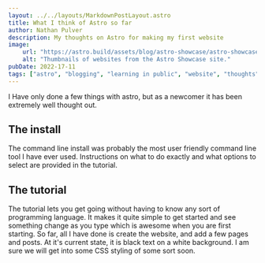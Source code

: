 ```yaml
---
layout: ../../layouts/MarkdownPostLayout.astro
title: What I think of Astro so far
author: Nathan Pulver
description: My thoughts on Astro for making my first website
image: 
    url: "https://astro.build/assets/blog/astro-showcase/astro-showcase-screenshot.jpg"
    alt: "Thumbnails of websites from the Astro Showcase site."
pubDate: 2022-17-11
tags: ["astro", "blogging", "learning in public", "website", "thoughts","camping" ]
---
```

I Have only done a few things with astro, but as a newcomer it has been extremely well thought out. 
## The install
The command line install was probably the most user friendly command line tool I have ever used. Instructions on what to do exactly and what options to select are provided in the tutorial. 
## The tutorial
The tutorial lets you get going without having to know any sort of programming language. It makes it quite simple to get started and see something change as you type which is awesome when you are first starting. So far, all I have done is create the website, and add a few pages and posts. At it's current state, it is black text on a white background. I am sure we will get into some CSS styling of some sort soon. 

